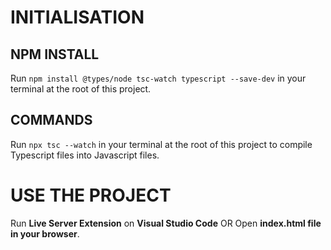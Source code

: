 # INITIALISATION
## NPM INSTALL

Run `npm install @types/node tsc-watch typescript --save-dev` in your terminal at the root of this project.

## COMMANDS

Run `npx tsc --watch` in your terminal at the root of this project to compile Typescript files into Javascript files.

# USE THE PROJECT

Run **Live Server Extension** on **Visual Studio Code** OR Open **index.html file in your browser**.